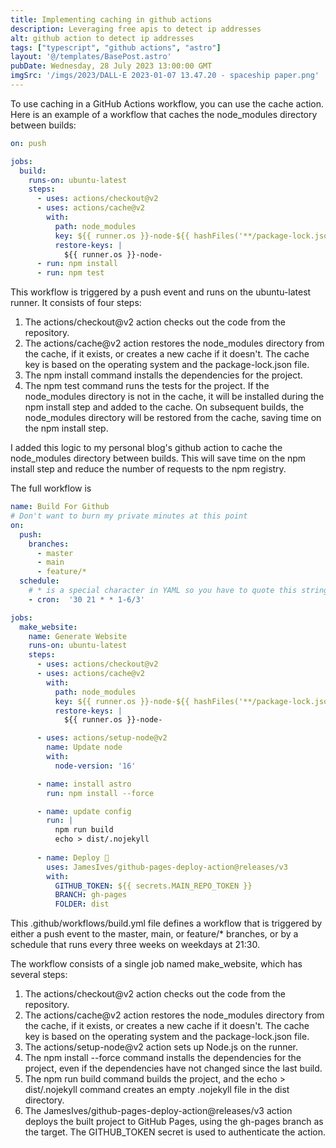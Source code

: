 ```yaml
---
title: Implementing caching in github actions
description: Leveraging free apis to detect ip addresses
alt: github action to detect ip addresses
tags: ["typescript", "github actions", "astro"]
layout: '@/templates/BasePost.astro'
pubDate: Wednesday, 28 July 2023 13:00:00 GMT
imgSrc: '/imgs/2023/DALL·E 2023-01-07 13.47.20 - spaceship paper.png'
---
```


To use caching in a GitHub Actions workflow, you can use the cache action. Here is an example of a workflow that caches the node_modules directory between builds:


```yml
on: push

jobs:
  build:
    runs-on: ubuntu-latest
    steps:
      - uses: actions/checkout@v2
      - uses: actions/cache@v2
        with:
          path: node_modules
          key: ${{ runner.os }}-node-${{ hashFiles('**/package-lock.json') }}
          restore-keys: |
            ${{ runner.os }}-node-
      - run: npm install
      - run: npm test
```


This workflow is triggered by a push event and runs on the ubuntu-latest runner. It consists of four steps:

1. The actions/checkout@v2 action checks out the code from the repository.
2. The actions/cache@v2 action restores the node_modules directory from the cache, if it exists, or creates a new cache if it doesn't. The cache key is based on the operating system and the package-lock.json file.
3. The npm install command installs the dependencies for the project.
4. The npm test command runs the tests for the project.
If the node_modules directory is not in the cache, it will be installed during the npm install step and added to the cache. On subsequent builds, the node_modules directory will be restored from the cache, saving time on the npm install step.


I added this logic to my personal blog's github action to cache the node_modules directory between builds. This will save time on the npm install step and reduce the number of requests to the npm registry.

The full workflow is

```yml
name: Build For Github
# Don't want to burn my private minutes at this point
on:
  push:
    branches:
      - master
      - main
      - feature/*
  schedule:
    # * is a special character in YAML so you have to quote this string
    - cron:  '30 21 * * 1-6/3'

jobs:
  make_website:
    name: Generate Website
    runs-on: ubuntu-latest
    steps:
      - uses: actions/checkout@v2
      - uses: actions/cache@v2
        with:
          path: node_modules
          key: ${{ runner.os }}-node-${{ hashFiles('**/package-lock.json') }}
          restore-keys: |
            ${{ runner.os }}-node-

      - uses: actions/setup-node@v2
        name: Update node
        with:
          node-version: '16'

      - name: install astro
        run: npm install --force

      - name: update config
        run: |
          npm run build
          echo > dist/.nojekyll 
      
      - name: Deploy 🚀
        uses: JamesIves/github-pages-deploy-action@releases/v3
        with:
          GITHUB_TOKEN: ${{ secrets.MAIN_REPO_TOKEN }}
          BRANCH: gh-pages
          FOLDER: dist
```

This .github/workflows/build.yml file defines a workflow that is triggered by either a push event to the master, main, or feature/* branches, or by a schedule that runs every three weeks on weekdays at 21:30.

The workflow consists of a single job named make_website, which has several steps:

1. The actions/checkout@v2 action checks out the code from the repository.
2. The actions/cache@v2 action restores the node_modules directory from the cache, if it exists, or creates a new cache if it doesn't. The cache key is based on the operating system and the package-lock.json file.
3. The actions/setup-node@v2 action sets up Node.js on the runner.
4. The npm install --force command installs the dependencies for the project, even if the dependencies have not changed since the last build.
5. The npm run build command builds the project, and the echo > dist/.nojekyll command creates an empty .nojekyll file in the dist directory.
6. The JamesIves/github-pages-deploy-action@releases/v3 action deploys the built project to GitHub Pages, using the gh-pages branch as the target. The GITHUB_TOKEN secret is used to authenticate the action.
